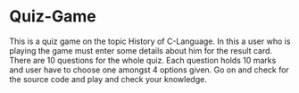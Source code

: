 # Quiz-Game
This is a quiz game on the topic History of C-Language. In this a user who is playing the game must enter some details about him for the result card. There are 10 questions for the whole quiz. Each question holds 10 marks and user have to choose one amongst 4 options given. Go on and check for the source code and play and check your knowledge.

